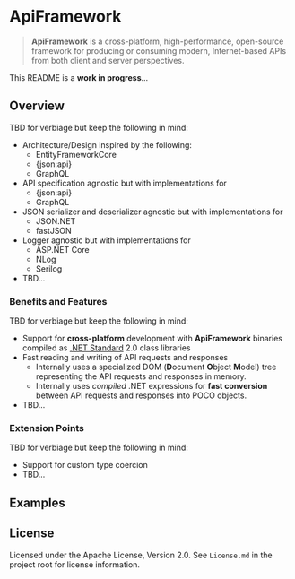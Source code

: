 # ApiFramework

> **ApiFramework** is a cross-platform, high-performance, open-source framework for producing or consuming modern, Internet-based APIs from both client and server perspectives.

This README is a **work in progress**...

## Overview

TBD for verbiage but keep the following in mind:

- Architecture/Design inspired by the following:
    - EntityFrameworkCore
    - {json:api}
    - GraphQL
- API specification agnostic but with implementations for
    - {json:api}
    - GraphQL
- JSON serializer and deserializer agnostic but with implementations for
    - JSON.NET
    - fastJSON
- Logger agnostic but with implementations for
    - ASP.NET Core
    - NLog
    - Serilog
- TBD...

### Benefits and Features
TBD for verbiage but keep the following in mind:
- Support for **cross-platform** development with **ApiFramework** binaries compiled as [.NET Standard](https://docs.microsoft.com/en-us/dotnet/standard/net-standard) 2.0 class libraries
- Fast reading and writing of API requests and responses
    - Internally uses a specialized DOM (**D**ocument **O**bject **M**odel) tree representing the API requests and responses in memory.
    - Internally uses *compiled* .NET expressions for **fast conversion** between API requests and responses into POCO objects.
- TBD...

### Extension Points
TBD for verbiage but keep the following in mind:
- Support for custom type coercion 
- TBD...

## Examples

## License

Licensed under the Apache License, Version 2.0. See `License.md` in the project root for license information.

